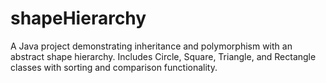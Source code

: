 # shapeHierarchy
A Java project demonstrating inheritance and polymorphism with an abstract shape hierarchy. Includes Circle, Square, Triangle, and Rectangle classes with sorting and comparison functionality.
